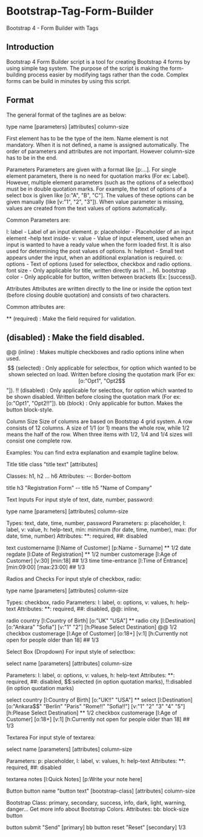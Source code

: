 # Bootstrap-Tag-Form-Builder
Bootstrap 4 - Form Builder with Tags

## Introduction
Bootstrap 4 Form Builder script is a tool for creating Bootstrap 4 forms by using simple tag system. The purpose of the script is making the form-building process easier by modifying tags rather than the code. Complex forms can be build in minutes by using this script.

## Format
The general format of the taglines are as below:

type name [parameters} [attributes] column-size

First element has to be the type of the item. Name element is not mandatory. When it is not defined, a name is assigned automatically. The order of parameters and attributes are not important. However column-size has to be in the end.

Parameters
Parameters are given with a format like [p:...]. For single element parameters, there is no need for quotation marks (For ex: Label). However, multiple element parameters (such as the options of a selectbox) must be in double quotation marks. For example, the text of options of a select box is given like [o:"A", "B", "C"]. The values of these options can be given manually (like [v:"1", "2", "3"]). When value parameter is missing, values are created from the text values of options automatically.

Common Parameters are:

l: label - Label of an input element.
p: placeholder - Placeholder of an input element -help text inside-
v: value - Value of input element, used when an input is wanted to have a ready value when the form loaded first. It is also used for determining the post values of options.
h: helptext - Small text appears under the input, when an additional explanation is required.
o: options - Text of options (used for selectbox, checkbox and radio options.
font size - Only applicable for title, written directly as h1 ... h6.
bootstrap color - Only applicable for button, written between brackets (Ex: [success]).

Attributes
Attributes are written directly to the line or inside the option text (before closing double quotation) and consists of two characters.

Common attributes are:

** (required) : Make the field required for validation.
## (disabled) : Make the field disabled.
@@ (inline) : Makes multiple checkboxes and radio options inline when used.
$$ (selected) : Only applicable for selectbox, for option which wanted to be shown selected on load. Written before closing the quotation mark (For ex: [o:"Opt1", "Opt2$$"]).
!! (disabled) : Only applicable for selectbox, for option which wanted to be shown disabled. Written before closing the quotation mark (For ex: [o:"Opt1", "Opt2!!"]).
bb (block) : Only applicable for button. Makes the button block-style.

Column Size
Size of columns are based on Bootstrap 4 grid system. A row consists of 12 columns. A size of 1/1 (or 1) means the whole row, while 1/2 means the half of the row. When three items with 1/2, 1/4 and 1/4 sizes will consist one complete row.


Examples:
You can find extra explanation and example tagline below.


Title
title class "title text" [attributes]

Classes: h1, h2 ... h6 
Attributes: --: Border-bottom

title h3 "Registration Form" -- 
title h5 "Name of Company"


Text Inputs
For input style of text, date, number, password:

type name [parameters] [attributes] column-size

Types: text, date, time, number, password 
Parameters: p: placeholder, l: label, v: value, h: help-text, min: minimum (for date, time, number), max: (for date, time, number) 
Attributes: **: required, ##: disabled

text customername [l:Name of Customer] [p:Name - Surname] ** 1/2 
date regdate [l:Date of Registration] ** 1/2 
number customerage [l:Age of Customer] [v:30] [min:18] ## 1/3 
time time-entrance [l:Time of Entrance] [min:09:00] [max:23:00] ## 1/3


Radios and Checks
For input style of checkbox, radio:

type name [parameters] [attributes] column-size

Types: checkbox, radio 
Parameters: l: label, o: options, v: values, h: help-text 
Attributes: **: required, ##: disabled, @@: inline,

radio country [l:Country of Birth] [o:"UK" "USA"] ** 
radio city [l:Destination] [o:"Ankara" "Sofia"] [v:"1" "2"] [h:Please Select Destination] @@ 1/2 
checkbox customerage [l:Age of Customer] [o:18+] [v:1] [h:Currently not open for people older than 18] ## 1/3


Select Box (Dropdown)
For input style of selectbox:

select name [parameters] [attributes] column-size

Parameters: l: label, o: options, v: values, h: help-text 
Attributes: **: required, ##: disabled, $$:selected (in option quotation marks), !!:disabled (in option quotation marks)

select country [l:Country of Birth] [o:"UK!!" "USA"] ** 
select [l:Destination] [o:"Ankara$$" "Berlin" "Paris" "Rome!!" "Sofia!!"] [v:"1" "2" "3" "4" "5"] [h:Please Select Destination] ** 1/2 
checkbox customerage [l:Age of Customer] [o:18+] [v:1] [h:Currently not open for people older than 18] ## 1/3


Textarea
For input style of textarea:

select name [parameters] [attributes] column-size

Parameters: p: placeholder, l: label, v: values, h: help-text 
Attributes: **: required, ##: disabled

textarea notes [l:Quick Notes] [p:Write your note here]


Button
button name "button text" [bootstrap-class] [attributes] column-size

Bootstrap Class: primary, secondary, success, info, dark, light, warning, danger... Get more info about Bootstrap Colors. 
Attributes: bb: block-size button

button submit "Send" [primary] bb 
button reset "Reset" [secondary] 1/3

